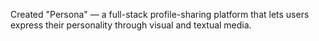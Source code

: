 Created "Persona" — a full-stack profile-sharing platform that lets users express their personality through visual and textual media.